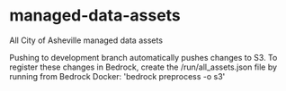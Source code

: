# managed-data-assets
All City of Asheville managed data assets

Pushing to development branch automatically pushes changes to S3.
To register these changes in Bedrock, create the /run/all_assets.json file by running from Bedrock Docker: 'bedrock preprocess -o s3'
